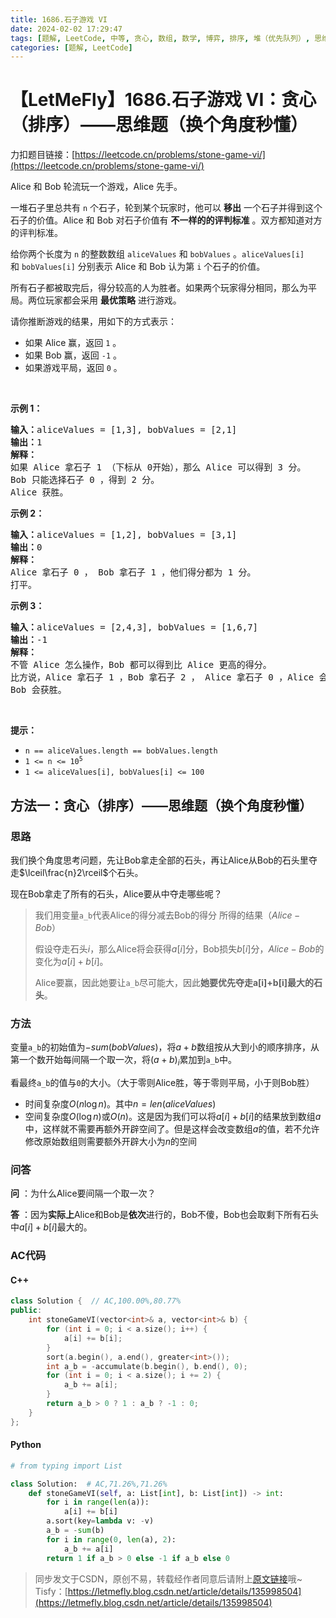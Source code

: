 ```yaml
---
title: 1686.石子游戏 VI
date: 2024-02-02 17:29:47
tags: [题解, LeetCode, 中等, 贪心, 数组, 数学, 博弈, 排序, 堆（优先队列）, 思维, 设计]
categories: [题解, LeetCode]
---
```


# 【LetMeFly】1686.石子游戏 VI：贪心（排序）——思维题（换个角度秒懂）

力扣题目链接：[https://leetcode.cn/problems/stone-game-vi/](https://leetcode.cn/problems/stone-game-vi/)

<p>Alice 和 Bob 轮流玩一个游戏，Alice 先手。</p>

<p>一堆石子里总共有 <code>n</code> 个石子，轮到某个玩家时，他可以 <strong>移出</strong> 一个石子并得到这个石子的价值。Alice 和 Bob 对石子价值有 <strong>不一样的的评判标准</strong> 。双方都知道对方的评判标准。</p>

<p>给你两个长度为 <code>n</code> 的整数数组 <code>aliceValues</code> 和 <code>bobValues</code> 。<code>aliceValues[i]</code> 和 <code>bobValues[i]</code> 分别表示 Alice 和 Bob 认为第 <code>i</code> 个石子的价值。</p>

<p>所有石子都被取完后，得分较高的人为胜者。如果两个玩家得分相同，那么为平局。两位玩家都会采用 <b>最优策略</b> 进行游戏。</p>

<p>请你推断游戏的结果，用如下的方式表示：</p>

<ul>
	<li>如果 Alice 赢，返回 <code>1</code> 。</li>
	<li>如果 Bob 赢，返回 <code>-1</code> 。</li>
	<li>如果游戏平局，返回 <code>0</code> 。</li>
</ul>

<p> </p>

<p><strong>示例 1：</strong></p>

<pre>
<b>输入：</b>aliceValues = [1,3], bobValues = [2,1]
<b>输出：</b>1
<strong>解释：</strong>
如果 Alice 拿石子 1 （下标从 0开始），那么 Alice 可以得到 3 分。
Bob 只能选择石子 0 ，得到 2 分。
Alice 获胜。
</pre>

<p><strong>示例 2：</strong></p>

<pre>
<strong>输入：</strong>aliceValues = [1,2], bobValues = [3,1]
<b>输出：</b>0
<strong>解释：</strong>
Alice 拿石子 0 ， Bob 拿石子 1 ，他们得分都为 1 分。
打平。
</pre>

<p><strong>示例 3：</strong></p>

<pre>
<b>输入：</b>aliceValues = [2,4,3], bobValues = [1,6,7]
<b>输出：</b>-1
<strong>解释：</strong>
不管 Alice 怎么操作，Bob 都可以得到比 Alice 更高的得分。
比方说，Alice 拿石子 1 ，Bob 拿石子 2 ， Alice 拿石子 0 ，Alice 会得到 6 分而 Bob 得分为 7 分。
Bob 会获胜。
</pre>

<p> </p>

<p><strong>提示：</strong></p>

<ul>
	<li><code>n == aliceValues.length == bobValues.length</code></li>
	<li><code>1 <= n <= 10<sup>5</sup></code></li>
	<li><code>1 <= aliceValues[i], bobValues[i] <= 100</code></li>
</ul>


    
## 方法一：贪心（排序）——思维题（换个角度秒懂）

### 思路

我们换个角度思考问题，先让Bob拿走全部的石头，再让Alice从Bob的石头里夺走$\lceil\frac{n}2\rceil$个石头。

现在Bob拿走了所有的石头，Alice要从中夺走哪些呢？

> 我们用变量```a_b```代表Alice的得分减去Bob的得分 所得的结果（$Alice - Bob$）
>
> 假设夺走石头$i$，那么Alice将会获得$a[i]$分，Bob损失$b[i]$分，$Alice - Bob$的变化为$a[i] + b[i]$。
>
> Alice要赢，因此她要让```a_b```尽可能大，因此**她要优先夺走a[i]+b[i]最大的石头**。

### 方法

变量```a_b```的初始值为$-sum(bobValues)$，将$a+b$数组按从大到小的顺序排序，从第一个数开始每间隔一个取一次，将$(a+b)_i$累加到```a_b```中。

看最终```a_b```的值与```0```的大小。（大于零则Alice胜，等于零则平局，小于则Bob胜）

+ 时间复杂度$O(n\log n)$。其中$n=len(aliceValues)$
+ 空间复杂度$O(\log n)$或$O(n)$。这是因为我们可以将$a[i]+b[i]$的结果放到数组$a$中，这样就不需要再额外开辟空间了。但是这样会改变数组$a$的值，若不允许修改原始数组则需要额外开辟大小为$n$的空间

### 问答

**问** ：为什么Alice要间隔一个取一次？

**答** ：因为**实际上**Alice和Bob是**依次**进行的，Bob不傻，Bob也会取剩下所有石头中$a[i]+b[i]$最大的。

### AC代码

#### C++

```cpp
class Solution {  // AC,100.00%,80.77%
public:
    int stoneGameVI(vector<int>& a, vector<int>& b) {
        for (int i = 0; i < a.size(); i++) {
            a[i] += b[i];
        }
        sort(a.begin(), a.end(), greater<int>());
        int a_b = -accumulate(b.begin(), b.end(), 0);
        for (int i = 0; i < a.size(); i += 2) {
            a_b += a[i];
        }
        return a_b > 0 ? 1 : a_b ? -1 : 0;
    }
};
```

#### Python

```python
# from typing import List

class Solution:  # AC,71.26%,71.26%
    def stoneGameVI(self, a: List[int], b: List[int]) -> int:
        for i in range(len(a)):
            a[i] += b[i]
        a.sort(key=lambda v: -v)
        a_b = -sum(b)
        for i in range(0, len(a), 2):
            a_b += a[i]
        return 1 if a_b > 0 else -1 if a_b else 0

```

> 同步发文于CSDN，原创不易，转载经作者同意后请附上[原文链接](https://blog.letmefly.xyz/2024/02/02/LeetCode%201686.%E7%9F%B3%E5%AD%90%E6%B8%B8%E6%88%8FVI/)哦~
> Tisfy：[https://letmefly.blog.csdn.net/article/details/135998504](https://letmefly.blog.csdn.net/article/details/135998504)
